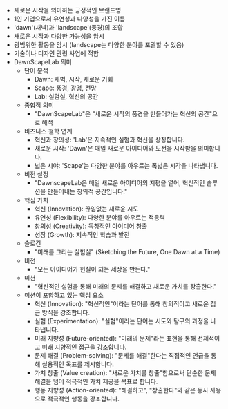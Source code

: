 - 새로운 시작을 의미하는 긍정적인 브랜드명
- 1인 기업으로서 유연성과 다양성을 가진 이름
- 'dawn'(새벽)과 'landscape'(풍경)의 조합
- 새로운 시작과 다양한 가능성을 암시
- 광범위한 활동을 암시 (landscape는 다양한 분야를 포괄할 수 있음)
- 기술이나 디자인 관련 사업에 적합
- DawnScapeLab 의미
    - 단어 분석
        - Dawn: 새벽, 시작, 새로운 기회
        - Scape: 풍경, 광경, 전망
        - Lab: 실험실, 혁신의 공간
    - 종합적 의미
        - "DawnScapeLab"은 "새로운 시작의 풍경을 만들어가는 혁신의 공간"으로 해석
    - 비즈니스 철학 연계
        - 혁신과 창의성: 'Lab'은 지속적인 실험과 혁신을 상징합니다.
        - 새로운 시작: 'Dawn'은 매일 새로운 아이디어와 도전을 시작함을 의미합니다.
        - 넓은 시야: 'Scape'는 다양한 분야를 아우르는 폭넓은 시각을 나타냅니다.
    - 비전 설정
        - "DawnscapeLab은 매일 새로운 아이디어의 지평을 열어, 혁신적인 솔루션을 만들어내는 창의적 공간입니다."
    - 핵심 가치
        - 혁신 (Innovation): 끊임없는 새로운 시도
        - 유연성 (Flexibility): 다양한 분야를 아우르는 적응력
        - 창의성 (Creativity): 독창적인 아이디어 창출
        - 성장 (Growth): 지속적인 학습과 발전
    - 슬로건
        - "미래를 그리는 실험실" (Sketching the Future, One Dawn at a Time)
    - 비전
        - "모든 아이디어가 현실이 되는 세상을 만든다."
    - 미션
        - "혁신적인 실험을 통해 미래의 문제를 해결하고 새로운 가치를 창출한다."
    - 미션이 포함하고 있는 핵심 요소
        - 혁신 (Innovation): "혁신적인"이라는 단어를 통해 창의적이고 새로운 접근 방식을 강조합니다.
        - 실험 (Experimentation): "실험"이라는 단어는 시도와 탐구의 과정을 나타냅니다.
        - 미래 지향성 (Future-oriented): "미래의 문제"라는 표현을 통해 선제적이고 미래 지향적인 접근을 강조합니다.
        - 문제 해결 (Problem-solving): "문제를 해결"한다는 직접적인 언급을 통해 실용적인 목표를 제시합니다.
        - 가치 창출 (Value creation): "새로운 가치를 창출"함으로써 단순한 문제 해결을 넘어 적극적인 가치 제공을 목표로 합니다.
        - 행동 지향성 (Action-oriented): "해결하고", "창출한다"와 같은 동사 사용으로 적극적인 행동을 강조합니다.
